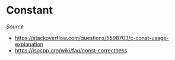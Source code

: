 # Constant

*Source*

* https://stackoverflow.com/questions/5598703/c-const-usage-explanation
* https://isocpp.org/wiki/faq/const-correctness
